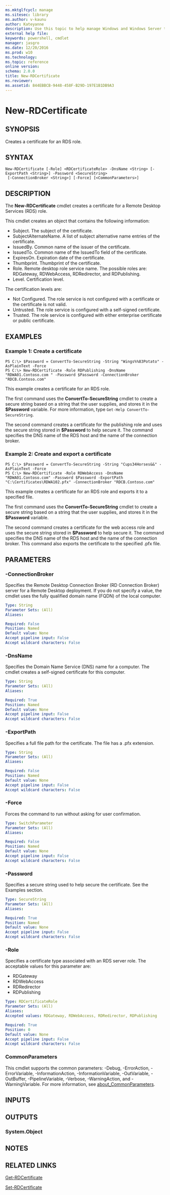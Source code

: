 ```yaml
---
ms.mktglfcycl: manage
ms.sitesec: library
ms.author: v-kaunu
author: Kateyanne
description: Use this topic to help manage Windows and Windows Server technologies with Windows PowerShell.
external help file: 
keywords: powershell, cmdlet
manager: jasgro
ms.date: 12/20/2016
ms.prod: w10
ms.technology: 
ms.topic: reference
online version: 
schema: 2.0.0
title: New-RDCertificate
ms.reviewer:
ms.assetid: 844EBBCB-9448-458F-B29D-197E1B1DB9A3
---
```


# New-RDCertificate

## SYNOPSIS
Creates a certificate for an RDS role.

## SYNTAX

```
New-RDCertificate [-Role] <RDCertificateRole> -DnsName <String> [-ExportPath <String>] -Password <SecureString>
 [-ConnectionBroker <String>] [-Force] [<CommonParameters>]
```

## DESCRIPTION
The **New-RDCertificate** cmdlet creates a certificate for a Remote Desktop Services (RDS) role.

This cmdlet creates an object that contains the following information: 

- Subject.
The subject of the certificate.
- SubjectAlternateName.
A list of subject alternative name entries of the certificate.
- IssuedBy.
Common name of the issuer of the certificate.
- IssuedTo.
Common name of the IssuedTo field of the certificate.
- ExpiresOn.
Expiration date of the certificate.
- Thumbprint.
Thumbprint of the certificate.
- Role.
Remote desktop role service name.
The possible roles are: RDGateway, RDWebAccess, RDRedirector, and RDPublishing.
- Level.
Certification level.

The certification levels are: 

- Not Configured.
The role service is not configured with a certificate or the certificate is not valid. 
- Untrusted.
The role service is configured with a self-signed certificate. 
- Trusted.
The role service is configured with either enterprise certificate or public certificate.

## EXAMPLES

### Example 1: Create a certificate
```
PS C:\> $Password = ConvertTo-SecureString -String "Wings%%83Potato" -AsPlainText -Force
PS C:\> New-RDCertificate -Role RDPublishing -DnsName "RDWA01.Contoso.com " -Password $Password -ConnectionBroker "RDCB.Contoso.com"
```

This example creates a certificate for an RDS role.

The first command uses the **ConvertTo-SecureString** cmdlet to create a secure string based on a string that the user supplies, and stores it in the **$Password** variable.
For more information, type `Get-Help ConvertTo-SecureString`.

The second command creates a certificate for the publishing role and uses the secure string stored in **$Password** to help secure it.
The command specifies the DNS name of the RDS host and the name of the connection broker.

### Example 2: Create and export a certificate
```
PS C:\> $Password = ConvertTo-SecureString -String "Cups34Horses&&" -AsPlainText -Force
PS C:\> New-RDCertificate -Role RDWebAccess -DnsName "RDWA01.Contoso.com" -Password $Password -ExportPath "C:\Certificates\RDWA102.pfx" -ConnectionBroker "RDCB.Contoso.com"
```

This example creates a certificate for an RDS role and exports it to a specified file.

The first command uses the **ConvertTo-SecureString** cmdlet to create a secure string based on a string that the user supplies, and stores it in the **$Password** variable.

The second command creates a certificate for the web access role and uses the secure string stored in **$Password** to help secure it.
The command specifies the DNS name of the RDS host and the name of the connection broker.
This command also exports the certificate to the specified .pfx file.

## PARAMETERS

### -ConnectionBroker
Specifies the Remote Desktop Connection Broker (RD Connection Broker) server for a Remote Desktop deployment.
If you do not specify a value, the cmdlet uses the fully qualified domain name (FQDN) of the local computer.

```yaml
Type: String
Parameter Sets: (All)
Aliases: 

Required: False
Position: Named
Default value: None
Accept pipeline input: False
Accept wildcard characters: False
```

### -DnsName
Specifies the Domain Name Service (DNS) name for a computer.
The cmdlet creates a self-signed certificate for this computer.

```yaml
Type: String
Parameter Sets: (All)
Aliases: 

Required: True
Position: Named
Default value: None
Accept pipeline input: False
Accept wildcard characters: False
```

### -ExportPath
Specifies a full file path for the certificate.
The file has a .pfx extension.

```yaml
Type: String
Parameter Sets: (All)
Aliases: 

Required: False
Position: Named
Default value: None
Accept pipeline input: False
Accept wildcard characters: False
```

### -Force
Forces the command to run without asking for user confirmation.

```yaml
Type: SwitchParameter
Parameter Sets: (All)
Aliases: 

Required: False
Position: Named
Default value: None
Accept pipeline input: False
Accept wildcard characters: False
```

### -Password
Specifies a secure string used to help secure the certificate.
See the Examples section.

```yaml
Type: SecureString
Parameter Sets: (All)
Aliases: 

Required: True
Position: Named
Default value: None
Accept pipeline input: False
Accept wildcard characters: False
```

### -Role
Specifies a certificate type associated with an RDS server role.
The acceptable values for this parameter are:

- RDGateway
- RDWebAccess
- RDRedirector
- RDPublishing

```yaml
Type: RDCertificateRole
Parameter Sets: (All)
Aliases: 
Accepted values: RDGateway, RDWebAccess, RDRedirector, RDPublishing

Required: True
Position: 0
Default value: None
Accept pipeline input: False
Accept wildcard characters: False
```

### CommonParameters
This cmdlet supports the common parameters: -Debug, -ErrorAction, -ErrorVariable, -InformationAction, -InformationVariable, -OutVariable, -OutBuffer, -PipelineVariable, -Verbose, -WarningAction, and -WarningVariable. For more information, see [about_CommonParameters](http://go.microsoft.com/fwlink/?LinkID=113216).

## INPUTS

## OUTPUTS

### System.Object

## NOTES

## RELATED LINKS

[Get-RDCertificate](./Get-RDCertificate.md)

[Set-RDCertificate](./Set-RDCertificate.md)

